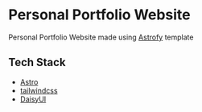 # Personal Portfolio Website

Personal Portfolio Website made using [Astrofy](https://github.com/manuelernestog/astrofy) template

## Tech Stack

- [Astro](https://astro.build)
- [tailwindcss](https://tailwindcss.com/)
- [DaisyUI](https://daisyui.com/)
